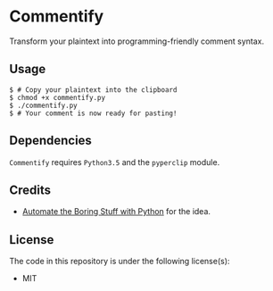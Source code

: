 # Commentify

Transform your plaintext into programming-friendly comment syntax.

## Usage

```
$ # Copy your plaintext into the clipboard
$ chmod +x commentify.py
$ ./commentify.py
$ # Your comment is now ready for pasting!
```

## Dependencies

`Commentify` requires `Python3.5` and the `pyperclip` module.

## Credits

* [Automate the Boring Stuff with Python](https://www.automatetheboringstuff.com) for the idea.

## License

The code in this repository is under the following license(s):

* MIT
